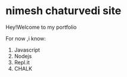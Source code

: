 # nimesh chaturvedi site

Hey!Welcome to my portfolio 

For now ,i know:

1. Javascript
1. Nodejs
1. Repl.it
1. CHALK

